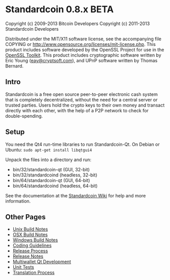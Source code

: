 Standardcoin 0.8.x BETA
====================

Copyright (c) 2009-2013 Bitcoin Developers
Copyright (c) 2011-2013 Standardcoin Developers

Distributed under the MIT/X11 software license, see the accompanying
file COPYING or http://www.opensource.org/licenses/mit-license.php.
This product includes software developed by the OpenSSL Project for use in the [OpenSSL Toolkit](http://www.openssl.org/). This product includes
cryptographic software written by Eric Young ([eay@cryptsoft.com](mailto:eay@cryptsoft.com)), and UPnP software written by Thomas Bernard.


Intro
---------------------
Standardcoin is a free open source peer-to-peer electronic cash system that is
completely decentralized, without the need for a central server or trusted
parties.  Users hold the crypto keys to their own money and transact directly
with each other, with the help of a P2P network to check for double-spending.


Setup
---------------------
You need the Qt4 run-time libraries to run Standardcoin-Qt. On Debian or Ubuntu:
	`sudo apt-get install libqtgui4`

Unpack the files into a directory and run:

- bin/32/standardcoin-qt (GUI, 32-bit)
- bin/32/standardcoind (headless, 32-bit)
- bin/64/standardcoin-qt (GUI, 64-bit)
- bin/64/standardcoind (headless, 64-bit)

See the documentation at the [Standardcoin Wiki](http://standardcoin.info)
for help and more information.


Other Pages
---------------------
- [Unix Build Notes](build-unix.md)
- [OSX Build Notes](build-osx.md)
- [Windows Build Notes](build-msw.md)
- [Coding Guidelines](coding.md)
- [Release Process](release-process.md)
- [Release Notes](release-notes.md)
- [Multiwallet Qt Development](multiwallet-qt.md)
- [Unit Tests](unit-tests.md)
- [Translation Process](translation_process.md)
